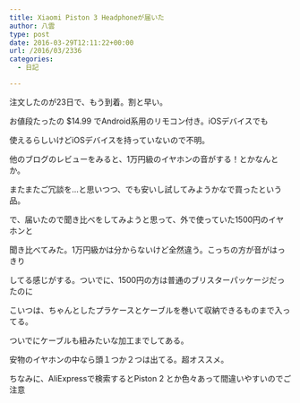 ```yaml
---
title: Xiaomi Piston 3 Headphoneが届いた
author: 八雲
type: post
date: 2016-03-29T12:11:22+00:00
url: /2016/03/2336
categories:
  - 日記

---
```

注文したのが23日で、もう到着。割と早い。
  
お値段たったの $14.99 でAndroid系用のリモコン付き。iOSデバイスでも
  
使えるらしいけどiOSデバイスを持っていないので不明。

他のブログのレビューをみると、1万円級のイヤホンの音がする！とかなんとか。
  
またまたご冗談を…と思いつつ、でも安いし試してみようかなで買ったという品。

で、届いたので聞き比べをしてみようと思って、外で使っていた1500円のイヤホンと
  
聞き比べてみた。1万円級かは分からないけど全然違う。こっちの方が音がはっきり
  
してる感じがする。ついでに、1500円の方は普通のブリスターパッケージだったのに
  
こいつは、ちゃんとしたプラケースとケーブルを巻いて収納できるものまで入ってる。
  
ついでにケーブルも紐みたいな加工までしてある。

安物のイヤホンの中なら頭１つか２つは出てる。超オススメ。

ちなみに、AliExpressで検索するとPiston 2 とか色々あって間違いやすいのでご注意
